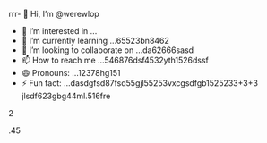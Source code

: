 rrr- 👋 Hi, I’m @werewlop
- 👀 I’m interested in ...
- 🌱 I’m currently learning ...65523bn8462
- 💞️ I’m looking to collaborate on ...da62666sasd
- 📫 How to reach me ...546876dsf4532yth1526dssf
- 😄 Pronouns: ...12378hg151
- ⚡ Fun fact: ...dasdgfsd87fsd55gjl55253vxcgsdfgb1525233+3+3
jlsdf623gbg44ml.516fre
<!---4885gnf5
werewlop/werewlop is a ✨ special ✨ repository because its `README.md` (thadsdis file) appears on your GitHub profile.sf
You can click the Preview link to take a look at your ch456nges.cxvhnhn
--->2
.45
